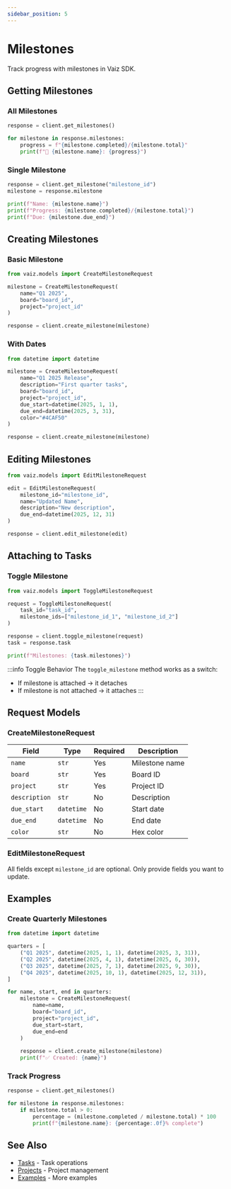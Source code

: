 ```yaml
---
sidebar_position: 5
---
```


# Milestones

Track progress with milestones in Vaiz SDK.

## Getting Milestones

### All Milestones

```python
response = client.get_milestones()

for milestone in response.milestones:
    progress = f"{milestone.completed}/{milestone.total}"
    print(f"📍 {milestone.name}: {progress}")
```

### Single Milestone

```python
response = client.get_milestone("milestone_id")
milestone = response.milestone

print(f"Name: {milestone.name}")
print(f"Progress: {milestone.completed}/{milestone.total}")
print(f"Due: {milestone.due_end}")
```

## Creating Milestones

### Basic Milestone

```python
from vaiz.models import CreateMilestoneRequest

milestone = CreateMilestoneRequest(
    name="Q1 2025",
    board="board_id",
    project="project_id"
)

response = client.create_milestone(milestone)
```

### With Dates

```python
from datetime import datetime

milestone = CreateMilestoneRequest(
    name="Q1 2025 Release",
    description="First quarter tasks",
    board="board_id",
    project="project_id",
    due_start=datetime(2025, 1, 1),
    due_end=datetime(2025, 3, 31),
    color="#4CAF50"
)

response = client.create_milestone(milestone)
```

## Editing Milestones

```python
from vaiz.models import EditMilestoneRequest

edit = EditMilestoneRequest(
    milestone_id="milestone_id",
    name="Updated Name",
    description="New description",
    due_end=datetime(2025, 12, 31)
)

response = client.edit_milestone(edit)
```

## Attaching to Tasks

### Toggle Milestone

```python
from vaiz.models import ToggleMilestoneRequest

request = ToggleMilestoneRequest(
    task_id="task_id",
    milestone_ids=["milestone_id_1", "milestone_id_2"]
)

response = client.toggle_milestone(request)
task = response.task

print(f"Milestones: {task.milestones}")
```

:::info Toggle Behavior
The `toggle_milestone` method works as a switch:
- If milestone is attached → it detaches
- If milestone is not attached → it attaches
:::

## Request Models

### CreateMilestoneRequest

| Field | Type | Required | Description |
|-------|------|----------|-------------|
| `name` | `str` | Yes | Milestone name |
| `board` | `str` | Yes | Board ID |
| `project` | `str` | Yes | Project ID |
| `description` | `str` | No | Description |
| `due_start` | `datetime` | No | Start date |
| `due_end` | `datetime` | No | End date |
| `color` | `str` | No | Hex color |

### EditMilestoneRequest

All fields except `milestone_id` are optional. Only provide fields you want to update.

## Examples

### Create Quarterly Milestones

```python
from datetime import datetime

quarters = [
    ("Q1 2025", datetime(2025, 1, 1), datetime(2025, 3, 31)),
    ("Q2 2025", datetime(2025, 4, 1), datetime(2025, 6, 30)),
    ("Q3 2025", datetime(2025, 7, 1), datetime(2025, 9, 30)),
    ("Q4 2025", datetime(2025, 10, 1), datetime(2025, 12, 31)),
]

for name, start, end in quarters:
    milestone = CreateMilestoneRequest(
        name=name,
        board="board_id",
        project="project_id",
        due_start=start,
        due_end=end
    )
    
    response = client.create_milestone(milestone)
    print(f"✅ Created: {name}")
```

### Track Progress

```python
response = client.get_milestones()

for milestone in response.milestones:
    if milestone.total > 0:
        percentage = (milestone.completed / milestone.total) * 100
        print(f"{milestone.name}: {percentage:.0f}% complete")
```

## See Also

- [Tasks](./tasks) - Task operations
- [Projects](./projects) - Project management
- [Examples](../examples) - More examples

